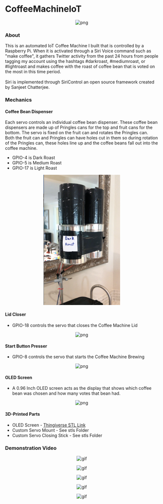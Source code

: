 # CoffeeMachineIoT

<p align="center">
<img src="static/images/Coffee_Machine.png" width="50%" alt="png">
</p>

### About
This is an automated IoT Coffee Machine I built that is controlled by a Raspberry Pi. When it is activated through a Siri Voice command such as "make coffee", it gathers Twitter activity from the past 24 hours from people tagging my account using the hashtags #darkroast, #mediumroast, or #lightroast and makes coffee with the roast of coffee bean that is voted on the most in this time period.
<br>
<br>
Siri is implemented through SiriControl an open source framework created by Sanjeet Chatterjee.

### Mechanics

#### Coffee Bean Dispenser
Each servo controls an individual coffee bean dispenser. These coffee bean dispensers are made up of Pringles cans for the top and fruit cans for the bottom. The servo is fixed on the fruit can and rotates the Pringles can. Both the fruit can and Pringles can have holes cut in them so during rotation of the Pringles can, these holes line up and the coffee beans fall out into the coffee machine.

* GPIO-4 is Dark Roast
* GPIO-5 is Medium Roast
* GPIO-17 is Light Roast
<p align="center">
<img src="static/images/Coffee_Dispenser2.png" width="50%" alt="png">
</p>

#### Lid Closer

* GPIO-18 controls the servo that closes the Coffee Machine Lid
<p align="center">
<img src="static/images/Lid_Closer.png" width="50%" alt="png">
</p>

#### Start Button Presser

* GPIO-8 controls the servo that starts the Coffee Machine Brewing
<p align="center">
<img src="static/images/Start_Presser.png" width="50%" alt="png">
</p>

#### OLED Screen

* A 0.96 Inch OLED screen acts as the display that shows which coffee bean was chosen and how many votes that bean had.
<p align="center">
<img src="static/images/OLED_Screen.png" width="50%" alt="png">
</p>

#### 3D-Printed Parts

* OLED Screen - [Thingiverse STL Link](https://www.thingiverse.com/thing:2176764) 
* Custom Servo Mount - See stls Folder
* Custom Servo Closing Stick - See stls Folder

### Demonstration Video

<p align="center">
<img src="static/gifs/coffee_demo_1.gif" width="50%" alt="gif">
</p>
<p align="center">
<img src="static/gifs/coffee_demo_2.gif" width="50%" alt="gif">
</p>
<p align="center">
<img src="static/gifs/coffee_demo_3.gif" width="50%" alt="gif">
</p>
<p align="center">
<img src="static/gifs/coffee_demo_4.gif" width="50%" alt="gif">
</p>
<p align="center">
<img src="static/gifs/coffee_demo_5.gif" width="50%" alt="gif">
</p>